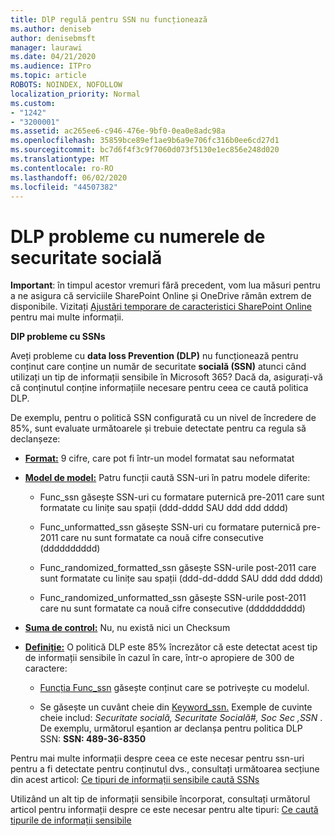 ```yaml
---
title: DlP regulă pentru SSN nu funcționează
ms.author: deniseb
author: denisebmsft
manager: laurawi
ms.date: 04/21/2020
ms.audience: ITPro
ms.topic: article
ROBOTS: NOINDEX, NOFOLLOW
localization_priority: Normal
ms.custom:
- "1242"
- "3200001"
ms.assetid: ac265ee6-c946-476e-9bf0-0ea0e8adc98a
ms.openlocfilehash: 35859bce89ef1ae9b6a9e706fc316b0ee6cd27d1
ms.sourcegitcommit: bc7d6f4f3c9f7060d073f5130e1ec856e248d020
ms.translationtype: MT
ms.contentlocale: ro-RO
ms.lasthandoff: 06/02/2020
ms.locfileid: "44507382"
---
```

# <a name="dlp-issues-with-social-security-numbers"></a>DLP probleme cu numerele de securitate socială

**Important**: în timpul acestor vremuri fără precedent, vom lua măsuri pentru a ne asigura că serviciile SharePoint Online și OneDrive rămân extrem de disponibile. Vizitați [Ajustări temporare de caracteristici SharePoint Online](https://aka.ms/ODSPAdjustments) pentru mai multe informații.

**DlP probleme cu SSNs**

Aveți probleme cu **data loss Prevention (DLP)** nu funcționează pentru conținut care conține un număr de securitate **socială (SSN)** atunci când utilizați un tip de informații sensibile în Microsoft 365? Dacă da, asigurați-vă că conținutul conține informațiile necesare pentru ceea ce caută politica DLP. 
  
De exemplu, pentru o politică SSN configurată cu un nivel de încredere de 85%, sunt evaluate următoarele și trebuie detectate pentru ca regula să declanșeze:
  
- **[Format:](https://docs.microsoft.com/microsoft-365/compliance/sensitive-information-type-entity-definitions#format-80)** 9 cifre, care pot fi într-un model formatat sau neformatat

- **[Model de model:](https://msconnect.microsoft.com/https:/docs.microsoft.com/office365/securitycompliance/what-the-sensitive-information-types-look-for#pattern-80)** Patru funcții caută SSN-uri în patru modele diferite:

  - Func_ssn găsește SSN-uri cu formatare puternică pre-2011 care sunt formatate cu linițe sau spații (ddd-dddd SAU ddd ddd dddd)

  - Func_unformatted_ssn găsește SSN-uri cu formatare puternică pre-2011 care nu sunt formatate ca nouă cifre consecutive (dddddddddd)

  - Func_randomized_formatted_ssn găsește SSN-urile post-2011 care sunt formatate cu linițe sau spații (ddd-dd-dddd SAU ddd ddd dddd)

  - Func_randomized_unformatted_ssn găsește SSN-urile post-2011 care nu sunt formatate ca nouă cifre consecutive (dddddddddd)

- **[Suma de control:](https://docs.microsoft.com/microsoft-365/compliance/sensitive-information-type-entity-definitions#checksum-79)** Nu, nu există nici un Checksum

- **[Definiție:](https://docs.microsoft.com/microsoft-365/compliance/sensitive-information-type-entity-definitions#definition-80)** O politică DLP este 85% încrezător că este detectat acest tip de informații sensibile în cazul în care, într-o apropiere de 300 de caractere:

  - [Funcția Func_ssn](https://docs.microsoft.com/microsoft-365/compliance/sensitive-information-type-entity-definitions#pattern-80) găsește conținut care se potrivește cu modelul.

  - Se găsește un cuvânt cheie din [Keyword_ssn.](https://docs.microsoft.com/microsoft-365/compliance/sensitive-information-type-entity-definitions#keyword_ssn) Exemple de cuvinte cheie includ: *Securitate socială, Securitate Socială#, Soc Sec ,SSN* . De exemplu, următorul eșantion ar declanșa pentru politica DLP SSN: **SSN: 489-36-8350**
  
Pentru mai multe informații despre ceea ce este necesar pentru ssn-uri pentru a fi detectate pentru conținutul dvs., consultați următoarea secțiune din acest articol: [Ce tipuri de informații sensibile caută SSNs](https://docs.microsoft.com/microsoft-365/compliance/sensitive-information-type-entity-definitions#us-social-security-number-ssn)
  
Utilizând un alt tip de informații sensibile încorporat, consultați următorul articol pentru informații despre ce este necesar pentru alte tipuri: [Ce caută tipurile de informații sensibile](https://docs.microsoft.com/microsoft-365/compliance/sensitive-information-type-entity-definitions)
  